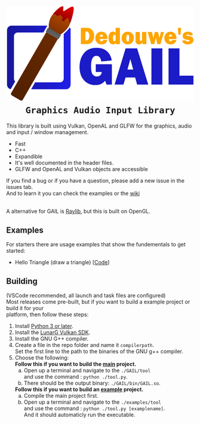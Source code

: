 <h1 align="center"><img src="https://raw.githubusercontent.com/dedouwe26/GAIL/main/Logo.svg" alt="logo" width="500", href="https://github.com/dedouwe26/GAIL"/> <br/>
<code>Graphics Audio Input Library</code> <br/></h1>
This library is built using Vulkan, OpenAL and GLFW for the graphics, audio and input / window management.<br/>
<ul>
<li>Fast</li>
<li>C++</li>
<li>Expandible</li>
<li>It's well documented in the header files.</li>
<li>GLFW and OpenAL and Vulkan objects are accessible</li>
</ul>

If you find a bug or if you have a question, please add a new issue in the issues tab.<br/>
And to learn it you can check the examples or the <a href="https://github.com/dedouwe26/GAIL/wiki">wiki</a>

<br/> A alternative for GAIL is <a href="https://www.raylib.com/index.html">Raylib</a>, but this is built on OpenGL.
<h2>Examples</h2>
For starters there are usage examples that show the fundementals to get started:
<ul>
<li>Hello Triangle (draw a triangle) [<a href="https://github.com/dedouwe26/GAIL/tree/main/examples/C%2B%2B/HelloTriangle">Code</a>]</li>
</ul>
<h2>Building</h2>
(VSCode recommended, all launch and task files are configured) <br/>
Most releases come pre-built, but if you want to build a example project or build it for your<br> platform, then follow these steps:
<ol>
    <li>Install <a href="https://www.python.org/downloads/">Python 3 or later</a>.</li>
    <li>Install the  <a href="https://vulkan.lunarg.com/sdk/home">LunarG Vulkan SDK</a>.</li>
    <li>Install the GNU G++ compiler.</li>
    <li>Create a file in the repo folder and name it <code>compilerpath</code>. <br/>Set the first line to the path to the binaries of the GNU g++ compiler.</li>
    <li>Choose the following: <br/>
        <b>Follow this if you want to build the <u>main</u> project.</b>
            <ol style="list-style-type: lower-alpha;">
                <li>Open up a terminal and navigate to the <code>./GAIL/tool</code><br/>and use the command : <code>python ./tool.py</code>.</li>
                <li>There should be the output binary: <code>./GAIL/bin/GAIL.so</code>.
            </ol>
        <b>Follow this if you want to build an <u>example</u> project.</b>
            <ol style="list-style-type: lower-alpha;">
                <li>Compile the main project first.</li>
                <li>
                Open up a terminal and navigate to the <code>./examples/tool</code><br/>and use the command : <code>python ./tool.py [examplename]</code>. <br/>And it should automaticly run the executable.</li>
            </ol>
    </li>
</ol>